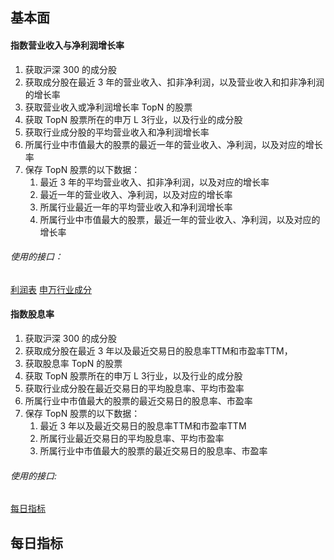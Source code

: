 ## 基本面

#### 指数营业收入与净利润增长率

1. 获取沪深 300 的成分股
2. 获取成分股在最近 3 年的营业收入、扣非净利润，以及营业收入和扣非净利润的增长率
3. 获取营业收入或净利润增长率 TopN 的股票
4. 获取 TopN 股票所在的申万 L 3行业，以及行业的成分股
5. 获取行业成分股的平均营业收入和净利润增长率
6. 所属行业中市值最大的股票的最近一年的营业收入、净利润，以及对应的增长率
7. 保存 TopN 股票的以下数据：
	1. 最近 3 年的平均营业收入、扣非净利润，以及对应的增长率
	2. 最近一年的营业收入、净利润，以及对应的增长率
	3. 所属行业最近一年的平均营业收入和净利润增长率
	4. 所属行业中市值最大的股票，最近一年的营业收入、净利润，以及对应的增长率

###### 使用的接口：
[利润表](https://tushare.pro/document/2?doc_id=33)
[申万行业成分](https://tushare.pro/document/2?doc_id=335)
#### 指数股息率

1. 获取沪深 300 的成分股
2. 获取成分股在最近 3 年以及最近交易日的股息率TTM和市盈率TTM，
3. 获取股息率 TopN 的股票
4. 获取 TopN 股票所在的申万 L 3行业，以及行业的成分股
5. 获取行业成分股在最近交易日的平均股息率、平均市盈率
6. 所属行业中市值最大的股票的最近交易日的股息率、市盈率
7. 保存 TopN 股票的以下数据：
	1. 最近 3 年以及最近交易日的股息率TTM和市盈率TTM
	2.  所属行业最近交易日的平均股息率、平均市盈率
	3. 所属行业中市值最大的股票的最近交易日的股息率、市盈率

###### 使用的接口:

[每日指标](https://tushare.pro/document/2?doc_id=32)

## 每日指标


